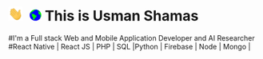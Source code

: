# <img src="https://github.com/ahmadhassan7/ahmadhassan7/blob/master/assets/Hi.gif" width="29px">&nbsp;&nbsp;<img src="https://github.com/ahmadhassan7/ahmadhassan7/blob/master/assets/Earth.gif" width="24px"> This is Usman Shamas
#I'm a Full stack Web and Mobile Application Developer and AI Researcher
#React Native | React JS | PHP | SQL |Python | Firebase | Node | Mongo | 
